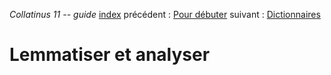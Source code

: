 *Collatinus 11 -- guide*
[index](index.html) précédent : [Pour débuter](debuter.html) suivant : [Dictionnaires](dictionnaires.html) 

Lemmatiser et analyser
======================

